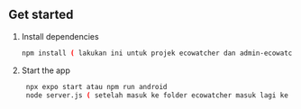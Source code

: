 ## Get started

1. Install dependencies

   ```bash
   npm install ( lakukan ini untuk projek ecowatcher dan admin-ecowatcher2 )
   ```

2. Start the app

   ```bash
    npx expo start atau npm run android
    node server.js ( setelah masuk ke folder ecowatcher masuk lagi ke folder backend untuk mobile ( jalanin server ) )
   ```
